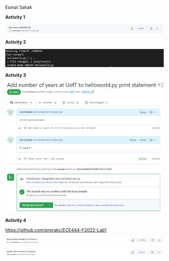 Esmat Sahak

**Activity 1**

![alt text](https://github.com/esmatsahak/ECE444-F2022-Lab1/blob/main/images/Activity1.PNG)

**Activity 2**

![alt text](https://github.com/esmatsahak/ECE444-F2022-Lab1/blob/main/images/Activity2.PNG)

**Activity 3**

![alt text](https://github.com/esmatsahak/ECE444-F2022-Lab1/blob/main/images/Activity3.PNG)

**Activity 4**

https://github.com/prerakc/ECE444-F2022-Lab1

![alt text](https://github.com/esmatsahak/ECE444-F2022-Lab1/blob/main/images/Activity4_1.PNG)

![alt text](https://github.com/esmatsahak/ECE444-F2022-Lab1/blob/main/images/Activity4_2.PNG)